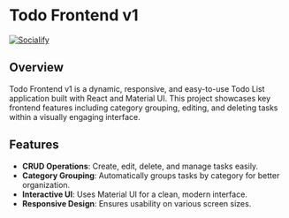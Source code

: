 # Todo Frontend v1

[![Socialify](https://socialify.git.ci/HrishiD89/todo-frontend-v1/image?language=1&owner=1&name=1&stargazers=1&theme=Light)](https://github.com/HrishiD89/todo-frontend-v1)

## Overview

Todo Frontend v1 is a dynamic, responsive, and easy-to-use Todo List application built with React and Material UI. This project showcases key frontend features including category grouping, editing, and deleting tasks within a visually engaging interface.

## Features

- **CRUD Operations**: Create, edit, delete, and manage tasks easily.
- **Category Grouping**: Automatically groups tasks by category for better organization.
- **Interactive UI**: Uses Material UI for a clean, modern interface.
- **Responsive Design**: Ensures usability on various screen sizes.